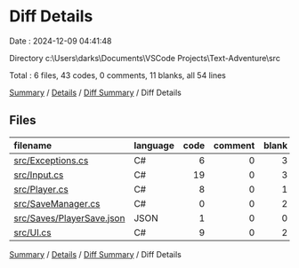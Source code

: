 # Diff Details

Date : 2024-12-09 04:41:48

Directory c:\\Users\\darks\\Documents\\VSCode Projects\\Text-Adventure\\src

Total : 6 files,  43 codes, 0 comments, 11 blanks, all 54 lines

[Summary](results.md) / [Details](details.md) / [Diff Summary](diff.md) / Diff Details

## Files
| filename | language | code | comment | blank | total |
| :--- | :--- | ---: | ---: | ---: | ---: |
| [src/Exceptions.cs](/src/Exceptions.cs) | C# | 6 | 0 | 3 | 9 |
| [src/Input.cs](/src/Input.cs) | C# | 19 | 0 | 3 | 22 |
| [src/Player.cs](/src/Player.cs) | C# | 8 | 0 | 1 | 9 |
| [src/SaveManager.cs](/src/SaveManager.cs) | C# | 0 | 0 | 2 | 2 |
| [src/Saves/PlayerSave.json](/src/Saves/PlayerSave.json) | JSON | 1 | 0 | 0 | 1 |
| [src/UI.cs](/src/UI.cs) | C# | 9 | 0 | 2 | 11 |

[Summary](results.md) / [Details](details.md) / [Diff Summary](diff.md) / Diff Details